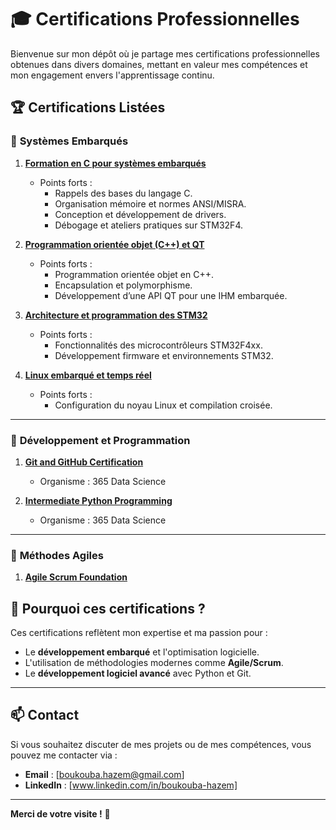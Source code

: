 # 🎓 **Certifications Professionnelles**

Bienvenue sur mon dépôt où je partage mes certifications professionnelles obtenues dans divers domaines, mettant en valeur mes compétences et mon engagement envers l'apprentissage continu. 

## 🏆 **Certifications Listées**

### 📂 **Systèmes Embarqués**
1. **[Formation en C pour systèmes embarqués](Certifications/Formation_Systeme_Embarqué_certification_CSF.pdf)**  
   - Points forts :  
     - Rappels des bases du langage C.  
     - Organisation mémoire et normes ANSI/MISRA.  
     - Conception et développement de drivers.  
     - Débogage et ateliers pratiques sur STM32F4.  
    
2. **[Programmation orientée objet (C++) et QT](Certifications/Formation_Systeme_Embarqué_certification_CSF.pdf)**  
   - Points forts :  
     - Programmation orientée objet en C++.  
     - Encapsulation et polymorphisme.  
     - Développement d’une API QT pour une IHM embarquée.  

3. **[Architecture et programmation des STM32](Certifications/Formation_Systeme_Embarqué_certification_CSF.pdf)**  
   - Points forts :  
     - Fonctionnalités des microcontrôleurs STM32F4xx.  
     - Développement firmware et environnements STM32.  

4. **[Linux embarqué et temps réel](Certifications/Formation_Systeme_Embarqué_certification_CSF.pdf)**  
   - Points forts :  
     - Configuration du noyau Linux et compilation croisée.  
 
---

### 📂 **Développement et Programmation**
1. **[Git and GitHub Certification](Certifications/git_github_certification.pdf)**  
   - Organisme : 365 Data Science  
  
2. **[Intermediate Python Programming](Certifications/intermediate_python_programming_certification.pdf)**  
   - Organisme : 365 Data Science  

---

### 📂 **Méthodes Agiles**
1. **[Agile Scrum Foundation](Certifications/agile_scrum_foundation.pdf)**  
   
  
## 🌟 **Pourquoi ces certifications ?**
Ces certifications reflètent mon expertise et ma passion pour :  
- Le **développement embarqué** et l'optimisation logicielle.  
- L'utilisation de méthodologies modernes comme **Agile/Scrum**.  
- Le **développement logiciel avancé** avec Python et Git.  

---

## 📫 **Contact**
Si vous souhaitez discuter de mes projets ou de mes compétences, vous pouvez me contacter via :  
- **Email** : [boukouba.hazem@gmail.com]
- **LinkedIn** : [www.linkedin.com/in/boukouba-hazem]

---

**Merci de votre visite !** 🚀
